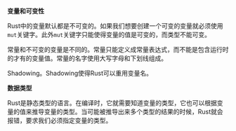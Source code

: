 **变量和可变性**

Rust中的变量默认都是不可变的。如果我们想要创建一个可变的变量就必须使用`mut`关键字。此外`mut`关键字只能使得变量的值是可变的，而类型不能可变。

常量和不可变的变量是不同的。常量只能定义成常量表达式，而不能是包含运行时的才有的变量值。常量的名字使用大写字母和下划线组成。

Shadowing。Shadowing使得Rust可以重用变量名。

**数据类型**

Rust是静态类型的语言。在编译时，它就需要知道变量的类型，它也可以根据变量的值来推导变量的类型。当可能被推导出来多个类型的结果的时候，Rust就会报错，要求我们必须指定变量的类型。

